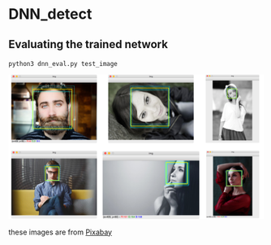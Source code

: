 
# DNN_detect


## Evaluating the trained network
```
python3 dnn_eval.py test_image
```

![detection results](img/detection_results.png)

these images are from [Pixabay](https://pixabay.com/)